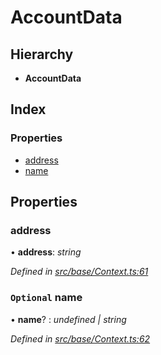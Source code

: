 # AccountData

## Hierarchy

* **AccountData**

## Index

### Properties

* [address](accountdata.md#address)
* [name](accountdata.md#optional-name)

## Properties

### address

• **address**: _string_

_Defined in_ [_src/base/Context.ts:61_](https://github.com/PolymathNetwork/polymesh-sdk/blob/da32f46a/src/base/Context.ts#L61)

### `Optional` name

• **name**? : _undefined \| string_

_Defined in_ [_src/base/Context.ts:62_](https://github.com/PolymathNetwork/polymesh-sdk/blob/da32f46a/src/base/Context.ts#L62)

